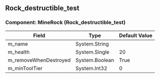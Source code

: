 ## Rock_destructible_test

### Component: MineRock (Rock_destructible_test)

|Field|Type|Default Value|
|-----|----|-------------|
|m_name|System.String||
|m_health|System.Single|20|
|m_removeWhenDestroyed|System.Boolean|True|
|m_minToolTier|System.Int32|0|

